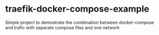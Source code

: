 # traefik-docker-compose-example
Simple project to demostrate the combination between docker-compose and trafic with separate compose files and one network
